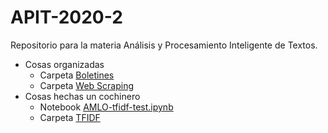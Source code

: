 # APIT-2020-2

Repositorio para la materia Análisis y Procesamiento Inteligente de Textos.

- Cosas organizadas
  - Carpeta [Boletines](./Boletines/)
  - Carpeta [Web Scraping](./Web%20Scrapping/)
- Cosas hechas un cochinero
  - Notebook [AMLO-tfidf-test.ipynb](./AMLO-tfidf-test.ipynb)
  - Carpeta [TFIDF](./TFIDF/)
